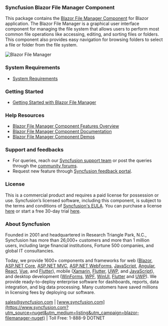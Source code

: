 ### Syncfusion Blazor File Manager Component

This package contains the [Blazor File Manager Component](https://www.syncfusion.com/blazor-components/blazor-file-manager?utm_source=nuget&utm_medium=listing&utm_campaign=blazor-filemanager-nuget) for Blazor application. The Blazor File Manager is a graphical user interface component for managing the file system that allows users to perform most common file operations like accessing, editing, and sorting files or folders. This component also provides easy navigation for browsing folders to select a file or folder from the file system.

![Blazor File Manager](https://raw.githubusercontent.com/SyncfusionExamples/nuget-img/master/blazor/blazor-filemanager.png)

### System Requirements

* [System Requirements](https://blazor.syncfusion.com/documentation/system-requirements?utm_source=nuget&utm_medium=listing&utm_campaign=blazor-filemanager-nuget)

### Getting Started

* [Getting Started with Blazor File Manager](https://blazor.syncfusion.com/documentation/file-manager/getting-started?utm_source=nuget&utm_medium=listing&utm_campaign=blazor-filemanager-nuget)

### Help Resources

* [Blazor File Manager Component Features Overview](https://www.syncfusion.com/blazor-components/blazor-file-manager?utm_source=nuget&utm_medium=listing&utm_campaign=blazor-filemanager-nuget)
* [Blazor File Manager Component Documentation](https://blazor.syncfusion.com/documentation/file-manager/getting-started?utm_source=nuget&utm_medium=listing&utm_campaign=blazor-filemanager-nuget)
* [Blazor File Manager Component Demos](https://blazor.syncfusion.com/demos/file-manager/overview?utm_source=nuget&utm_medium=listing&utm_campaign=blazor-filemanager-nuget)

### Support and feedbacks

* For queries, reach our [Syncfusion support team](https://www.syncfusion.com/support/directtrac/incidents/newincident?utm_source=nuget&utm_medium=listing&utm_campaign=blazor-filemanager-nuget) or post the queries through the [community forums](https://www.syncfusion.com/forums/blazor-components?utm_source=nuget&utm_medium=listing&utm_campaign=blazor-filemanager-nuget). 
* Request new feature through [Syncfusion feedback portal](https://www.syncfusion.com/feedback/blazor-components?utm_source=nuget&utm_medium=listing&utm_campaign=blazor-filemanager-nuget).

### License

This is a commercial product and requires a paid license for possession or use. Syncfusion’s licensed software, including this component, is subject to the terms and conditions of [Syncfusion's EULA](https://www.syncfusion.com/eula/es/?utm_source=nuget&utm_medium=listing&utm_campaign=blazor-filemanager-nuget). You can purchase a license [here](https://www.syncfusion.com/sales/products?utm_source=nuget&utm_medium=listing&utm_campaign=blazor-filemanager-nuget) or start a free 30-day trial [here](https://www.syncfusion.com/account/manage-trials/start-trials?utm_source=nuget&utm_medium=listing&utm_campaign=blazor-filemanager-nuget).

### About Syncfusion

Founded in 2001 and headquartered in Research Triangle Park, N.C., Syncfusion has more than 26,000+ customers and more than 1 million users, including large financial institutions, Fortune 500 companies, and global IT consultancies.
 
Today, we provide 1600+ components and frameworks for web ([Blazor](https://www.syncfusion.com/blazor-components?utm_source=nuget&utm_medium=listing&utm_campaign=blazor-filemanager-nuget), [ASP.NET Core](https://www.syncfusion.com/aspnet-core-ui-controls?utm_source=nuget&utm_medium=listing&utm_campaign=blazor-filemanager-nuget), [ASP.NET MVC](https://www.syncfusion.com/aspnet-mvc-ui-controls?utm_source=nuget&utm_medium=listing&utm_campaign=blazor-filemanager-nuget), [ASP.NET WebForms](https://www.syncfusion.com/jquery/aspnet-webforms-ui-controls?utm_source=nuget&utm_medium=listing&utm_campaign=blazor-filemanager-nuget), [JavaScript](https://www.syncfusion.com/javascript-ui-controls?utm_source=nuget&utm_medium=listing&utm_campaign=blazor-filemanager-nuget), [Angular](https://www.syncfusion.com/angular-ui-components?utm_source=nuget&utm_medium=listing&utm_campaign=blazor-filemanager-nuget), [React](https://www.syncfusion.com/react-ui-components?utm_source=nuget&utm_medium=listing&utm_campaign=blazor-filemanager-nuget), [Vue](https://www.syncfusion.com/vue-ui-components?utm_source=nuget&utm_medium=listing&utm_campaign=blazor-filemanager-nuget), and [Flutter](https://www.syncfusion.com/flutter-widgets?utm_source=nuget&utm_medium=listing&utm_campaign=blazor-filemanager-nuget)), mobile ([Xamarin](https://www.syncfusion.com/xamarin-ui-controls?utm_source=nuget&utm_medium=listing&utm_campaign=blazor-filemanager-nuget), [Flutter](https://www.syncfusion.com/flutter-widgets?utm_source=nuget&utm_medium=listing&utm_campaign=blazor-filemanager-nuget), [UWP](https://www.syncfusion.com/uwp-ui-controls?utm_source=nuget&utm_medium=listing&utm_campaign=blazor-filemanager-nuget), and [JavaScript](https://www.syncfusion.com/javascript-ui-controls?utm_source=nuget&utm_medium=listing&utm_campaign=blazor-filemanager-nuget)), and desktop development ([WinForms](https://www.syncfusion.com/winforms-ui-controls?utm_source=nuget&utm_medium=listing&utm_campaign=blazor-filemanager-nuget), [WPF](https://www.syncfusion.com/wpf-controls?utm_source=nuget&utm_medium=listing&utm_campaign=blazor-filemanager-nuget), [WinUI](https://www.syncfusion.com/winui-controls?utm_source=nuget&utm_medium=listing&utm_campaign=blazor-filemanager-nuget), [Flutter](https://www.syncfusion.com/flutter-widgets?utm_source=nuget&utm_medium=listing&utm_campaign=blazor-filemanager-nuget) and [UWP](https://www.syncfusion.com/uwp-ui-controls?utm_source=nuget&utm_medium=listing&utm_campaign=blazor-filemanager-nuget)). We provide ready-to-deploy enterprise software for dashboards, reports, data integration, and big data processing. Many customers have saved millions in licensing fees by deploying our software.

[sales@syncfusion.com](mailto:sales@syncfusion.com?Subject=Syncfusion%20Blazor%20-%20NuGet) | [www.syncfusion.com](https://www.syncfusion.com?utm_source=nuget&utm_medium=listing&utm_campaign=blazor-filemanager-nuget) | Toll Free: 1-888-9 DOTNET